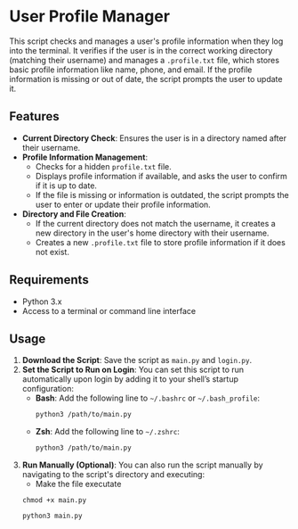 # User Profile Manager

This script checks and manages a user's profile information when they log into the terminal. It verifies if the user is in the correct working directory (matching their username) and manages a `.profile.txt` file, which stores basic profile information like name, phone, and email. If the profile information is missing or out of date, the script prompts the user to update it.

## Features

- **Current Directory Check**: Ensures the user is in a directory named after their username.
- **Profile Information Management**:
  - Checks for a hidden `profile.txt` file.
  - Displays profile information if available, and asks the user to confirm if it is up to date.
  - If the file is missing or information is outdated, the script prompts the user to enter or update their profile information.
- **Directory and File Creation**: 
  - If the current directory does not match the username, it creates a new directory in the user's home directory with their username.
  - Creates a new `.profile.txt` file to store profile information if it does not exist.

## Requirements

- Python 3.x
- Access to a terminal or command line interface

## Usage

1. **Download the Script**: Save the script as `main.py` and `login.py`.
2. **Set the Script to Run on Login**: You can set this script to run automatically upon login by adding it to your shell’s startup configuration:
   - **Bash**: Add the following line to `~/.bashrc` or `~/.bash_profile`:
     ```bash
     python3 /path/to/main.py
     ```
   - **Zsh**: Add the following line to `~/.zshrc`:
     ```zsh
     python3 /path/to/main.py
     ```
3. **Run Manually (Optional)**: You can also run the script manually by navigating to the script's directory and executing:
    - Make the file executate
    ```
    chmod +x main.py
    ```
   ```bash
   python3 main.py

